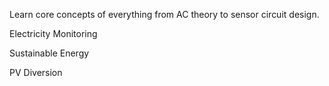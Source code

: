 Learn core concepts of everything from AC theory to sensor circuit design.
 <p>Electricity Monitoring</p>
 <p>Sustainable Energy</p>
 <p>PV Diversion</p>